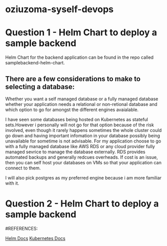# oziuzoma-syself-devops

# Question 1 - Helm Chart to deploy a sample backend

Helm Chart for the backend application can be found in the repo called samplebackend-helm-chart.

## There are a few considerations to make to selecting a database:

Whether you want a self managed database or a fully managed database
whether your application needs a relational or non-retional database and which option to go for amongst the different engines avaialable.

 I have seen some databases being hosted on Kubernetes as stateful sets.However i personally will not go for that option because of the risk involved, even though it rarely happens sometimes the whole cluster could go down and having important infomation in your database possibly being unavailable for sometime is not advisable. For my application  choose to go with a fully managed database like AWS RDS or any cloud provider fully managed sevrice to manage the database externally. RDS provides automated backups and generally redcues overheads. If cost is an issue, then you can self host your databases on VMs so that your application can connect to them.

 I will also pick postgres as my preferred engine because i am more familiar with it.

 # Question 2 - Helm Chart to deploy a sample backend




 #REFERENCES:

 [Helm Docs](https://helm.sh/docs/topics/charts/)
 [Kubernetes Docs](https://kubernetes.io/docs/home/)